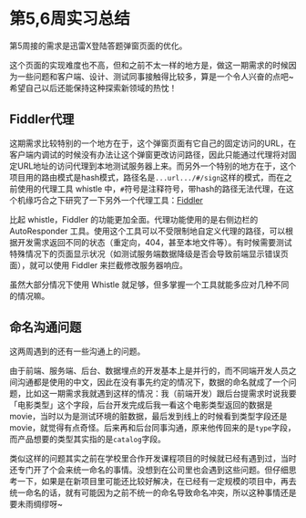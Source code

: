 # 第5,6周实习总结

第5周接的需求是迅雷X登陆答题弹窗页面的优化。

这个页面的实现难度也不高，但和之前不太一样的地方是，做这一期需求的时候因为一些问题和客户端、设计、测试同事接触得比较多，算是一个令人兴奋的点吧~希望自己以后还能保持这种探索新领域的热忱！

## Fiddler代理
这期需求比较特别的一个地方在于，这个弹窗页面有它自己的固定访问的URL，在客户端内调试的时候没有办法让这个弹窗更改访问路径，因此只能通过代理将对固定URL地址的访问代理到本地测试服务器上来。而另外一个特别的地方在于，这个项目用的路由模式是hash模式，路径名是`...url.../#/sign`这样的模式，而在之前使用的代理工具 whistle 中，`#`符号是注释符号，带hash的路径无法代理，在这个机缘巧合之下研究了一下另外一个代理工具：[Fiddler](https://www.telerik.com/fiddler)

比起 whistle，Fiddler 的功能更加全面。代理功能使用的是右侧边栏的 AutoResponder 工具。使用这个工具可以不受限制地自定义代理的路径，可以根据开发需求返回不同的状态（重定向，404，甚至本地文件等）。有时候需要测试特殊情况下的页面显示状况（如测试服务端数据降级是否会导致前端显示错误页面），就可以使用 Fiddler 来拦截修改服务器响应。

虽然大部分情况下使用 Whistle 就足够，但多掌握一个工具就能多应对几种不同的情况嘛。

## 命名沟通问题

这两周遇到的还有一些沟通上的问题。

由于前端、服务端、后台、数据埋点的开发基本上是并行的，而不同端开发人员之间沟通都是使用的中文，因此在没有事先约定的情况下，数据的命名就成了一个问题，比如这一期需求我就遇到这样的情况：我（前端开发）跟后台提需求时说我要「电影类型」这个字段，后台开发完成后我一看这个电影类型返回的数据是movie，当时以为是测试环境的脏数据，最后发到线上的时候看到类型字段还是movie，就觉得有点奇怪。后来再和后台同事沟通，原来他传回来的是`type`字段，而产品想要的类型其实指的是`catalog`字段。

类似这样的问题其实之前在学校里合作开发课程项目的时候就已经有遇到过，当时还专门开了个会来统一命名的事情。没想到在公司里也会遇到这些问题。但仔细思考一下，如果是在新项目里可能还比较好解决，在已经有一定规模的项目中，再去统一命名的话，就有可能因为之前不统一的命名导致命名冲突，所以这种事情还是要未雨绸缪呀~

## 